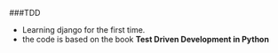 ###TDD

- Learning django for the first time. 
- the code is based on the book **Test Driven Development in Python**
 
